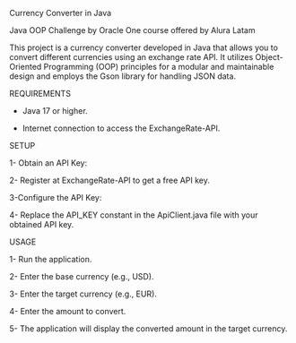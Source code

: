 Currency Converter in Java

Java OOP Challenge by Oracle One course offered by Alura Latam

This project is a currency converter developed in Java that allows you to convert different currencies using an exchange rate API. It utilizes Object-Oriented Programming (OOP) principles for a modular and maintainable design and employs the Gson library for handling JSON data.

REQUIREMENTS 

- Java 17 or higher.

- Internet connection to access the ExchangeRate-API.

SETUP

1- Obtain an API Key:

2- Register at ExchangeRate-API to get a free API key.

3-Configure the API Key:

4- Replace the API_KEY constant in the ApiClient.java file with your obtained API key.

USAGE

1- Run the application.

2- Enter the base currency (e.g., USD).

3- Enter the target currency (e.g., EUR).

4- Enter the amount to convert.

5- The application will display the converted amount in the target currency.
